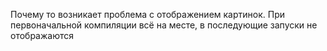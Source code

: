 Почему то возникает проблема с отображением картинок. При первоначальной компиляции всё на месте, в последующие запуски не отображаются
